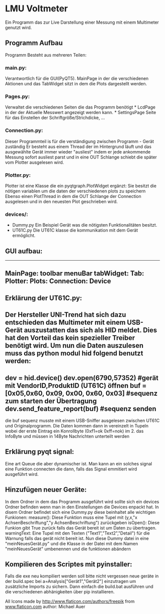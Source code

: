 # LMU Voltmeter

Ein Programm das zur Live Darstellung einer Messung mit einem Multimeter genutzt wird.

## Programm Aufbau

Programm Besteht aus mehreren Teilen:

### main.py:

  Verantwortlich für die GUI(PyQT5).
  MainPage in der die verschiedenen Aktionen und das TabWidget sitzt in dem die Plots dargestellt werden.

### Pages.py:

  Verwaltet die verschiedenen Seiten die das Programm benötigt
    * LcdPage in der der Aktuelle Messwert angezeigt werden kann.
    * SettingsPage Seite für das Einstellen der Schriftgröße/Strichdicke, ...

### Connection.py:

  Dieser Programmteil is für die verständigung zwischen Programm - Gerät zuständig
  Er besteht aus einem Thread der im Hintergrund läuft und das ausgewählte Gerät immer wieder "ausliest" indem er jede ankommende Messung sofort ausliest parst und in eine OUT Schlange schiebt die später vom Plotter ausgelesen wird.

### Plotter.py:

  Plotter ist eine Klasse die ein pyqtgraph.PlotWidget ergänzt:
  Sie besitzt die nötigen variablen um die daten der verschiedenen plots zu speichern
  Ebenso einen PlotThread in dem die OUT Schlange der Connection ausgelesen und in den neuesten Plot geschrieben wird.

### devices/:

  * Dummy.py Ein Beispiel Gerät was die nötigsten Funktionalitäten besitzt.
  * UT61C.py Die UT61C klasse die kommunikation mit dem Gerät ermöglicht.


## GUI aufbau:

---
MainPage:
  toolbar
    menuBar
  tabWidget:
    Tab:
      Plotter:
        Plots:
          Connection:
            Device
---

## Erklärung der UT61C.py:

Der Hersteller UNI-Trend hat sich dazu entschieden das Multimeter mit einem USB-Gerät auszustatten das sich als HID meldet. Dies hat den Vorteil das kein spezieller Treiber benötigt wird. Um nun die Daten auszulesen muss das python modul hid folgend benutzt werden:
---
  dev = hid.device()
  dev.open(6790,57352) #gerät mit VendorID,ProduktID (UT61C) öffnen
  buf = [0x05,0x60, 0x09, 0x00, 0x60, 0x03] #sequenz zum starten der Übertragung
  dev.send_feature_report(buf) #sequenz senden
---
die buf sequenz musste mit einem USB-Sniffer ausgelesen zwischen UT61C und Originalprogramm.
Die Daten kommen dann in vereinzelt in Tupeln wobei der erste Eintrag ein Konrollbyte (0xf1=ok 0xff=nok) im 2. das InfoByte und müssen in 14Byte Nachrichten unterteilt werden 	


## Erklärung pyqt signal:
  Eine art Queue die aber dynamischer ist. Man kann an ein solches signal eine Funktion connecten die dann,
  falls das Signal emmitiert wird ausgeführt wird.


## Hinzufügen neuer Geräte:
  In dem Ordner in dem das Programm ausgeführt wird sollte sich ein devices Ordner befinden wenn man in den Einstellungen die Devices enpackt hat.
  In disem Ordner befindet sich eine Dummy.py diese beinhaltet alle wichtigen Funkionen:
    measure(): Diese Funktion muss eine Tupel mit (y,x,"x AchsenBeschriftung","y AchsenBeschriftung") zurückgeben
    isOpen(): Diese Funkion gibt True zurück falls das Gerät bereit ist um Daten zu übertragen.
    warningText: Eine Tupel mit den Texten ("Text1","Text2","Detail") für die Warnung falls das gerät nicht bereit ist.
  Nun diese Dummy datei in eine "meinNeuesGerät.py" und die Klasse in der Datei mit dem Namen "meinNeuesGerät" umbenennen und die funktionen abändern

## Kompilieren des Scriptes mit pyinstaller:
Falls die exe neu kompiliert werden soll bitte nicht vergessen neue geräte in der build.spec bei a=Analysis["Gerät1","Gerät2"] einzutragen um zusätzliche Imports zu sichern. Dann einfach die build.bat ausführen und die verschiedenen abhänigkeiten über pip installieren.



All Icons made by http://www.flaticon.com/authors/freepik from www.flaticon.com
author: Michael Auer
